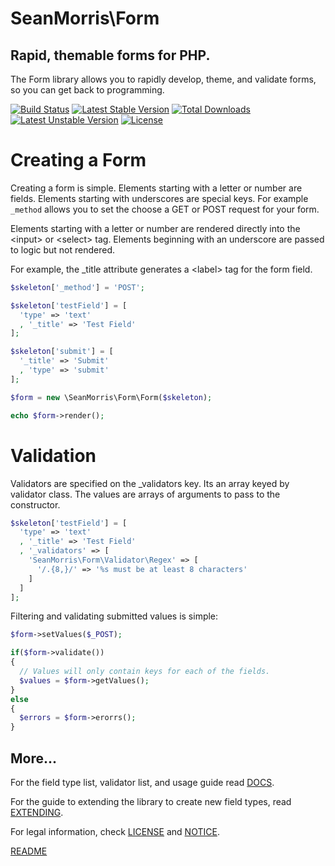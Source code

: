 # SeanMorris\Form

## Rapid, themable forms for PHP.

The Form library allows you to rapidly develop, theme, and validate forms, so you can get back to programming.

[![Build Status](https://travis-ci.org/seanmorris/form.svg?branch=master)](https://travis-ci.org/seanmorris/form) [![Latest Stable Version](https://poser.pugx.org/seanmorris/form/v/stable)](https://packagist.org/packages/seanmorris/form) [![Total Downloads](https://poser.pugx.org/seanmorris/form/downloads)](https://packagist.org/packages/seanmorris/form) [![Latest Unstable Version](https://poser.pugx.org/seanmorris/form/v/unstable)](https://packagist.org/packages/seanmorris/form) [![License](https://poser.pugx.org/seanmorris/form/license)](https://packagist.org/packages/seanmorris/form)

# Creating a Form

Creating a form is simple. Elements starting with a letter or number are fields. Elements starting with underscores are special keys. For example `_method` allows you to set the choose a GET or POST request for your form.

Elements starting with a letter or number are rendered directly into the &lt;input&gt; or &lt;select&gt; tag. Elements beginning with an underscore are passed to logic but not rendered.

For example, the _title attribute generates a &lt;label&gt; tag for the form field.

```php
$skeleton['_method'] = 'POST';

$skeleton['testField'] = [
  'type' => 'text'
  , '_title' => 'Test Field'
];

$skeleton['submit'] = [
  '_title' => 'Submit'
  , 'type' => 'submit'
];

$form = new \SeanMorris\Form\Form($skeleton);

echo $form->render();

```

# Validation

Validators are specified on the _validators key. Its an array keyed by validator class. The values are arrays of arguments to pass to the constructor.

```php
$skeleton['testField'] = [
  'type' => 'text'
  , '_title' => 'Test Field'
  , '_validators' => [
    'SeanMorris\Form\Validator\Regex' => [
      '/.{8,}/' => '%s must be at least 8 characters'
    ]
  ]
];
```

Filtering and validating submitted values is simple:


```php
$form->setValues($_POST);

if($form->validate())
{
  // Values will only contain keys for each of the fields.
  $values = $form->getValues();
}
else
{
  $errors = $form->erorrs();
}

```

## More...

For the field type list, validator list, and usage guide read [DOCS](DOCS.md).

For the guide to extending the library to create new field types, read [EXTENDING](EXTENDING.md).

For legal information, check [LICENSE](LICENSE) and [NOTICE](NOTICE).

[README](README.md)
